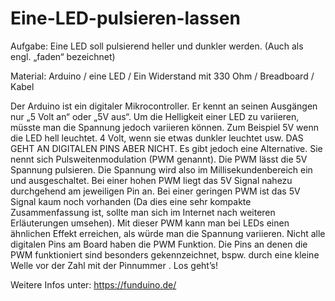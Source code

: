 # Eine-LED-pulsieren-lassen
Aufgabe: Eine LED soll pulsierend heller und dunkler werden. (Auch als engl. „faden“ bezeichnet)

Material: Arduino / eine LED / Ein Widerstand mit 330 Ohm / Breadboard / Kabel

Der Arduino ist ein digitaler Mikrocontroller. Er kennt an seinen Ausgängen nur „5 Volt an“ oder „5V aus“. Um die Helligkeit einer LED zu variieren, müsste man die Spannung jedoch variieren können. Zum Beispiel 5V wenn die LED hell leuchtet. 4 Volt, wenn sie etwas dunkler leuchtet usw. DAS GEHT AN DIGITALEN PINS ABER NICHT. Es gibt jedoch eine Alternative. Sie nennt sich Pulsweitenmodulation (PWM genannt). Die PWM lässt die 5V Spannung pulsieren. Die Spannung wird also im Millisekundenbereich ein und ausgeschaltet. Bei einer hohen PWM liegt das 5V Signal nahezu durchgehend am jeweiligen Pin an. Bei einer geringen PWM ist das 5V Signal kaum noch vorhanden (Da dies eine sehr kompakte Zusammenfassung ist, sollte man sich im Internet nach weiteren Erläuterungen umsehen). Mit dieser PWM kann man bei LEDs einen ähnlichen Effekt erreichen, als würde man die Spannung variieren. Nicht alle digitalen Pins am Board haben die PWM Funktion. Die Pins an denen die PWM funktioniert sind besonders gekennzeichnet, bspw. durch eine kleine Welle vor der Zahl mit der Pinnummer . Los geht’s!


Weitere Infos unter: https://funduino.de/
